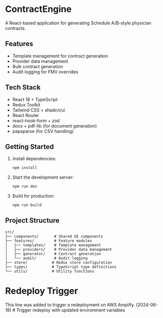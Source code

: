 # ContractEngine

A React-based application for generating Schedule A/B-style physician contracts.

## Features

- Template management for contract generation
- Provider data management
- Bulk contract generation
- Audit logging for FMV overrides

## Tech Stack

- React 18 + TypeScript
- Redux Toolkit
- Tailwind CSS + shadcn/ui
- React Router
- react-hook-form + zod
- docx + pdf-lib (for document generation)
- papaparse (for CSV handling)

## Getting Started

1. Install dependencies:
   ```bash
   npm install
   ```

2. Start the development server:
   ```bash
   npm run dev
   ```

3. Build for production:
   ```bash
   npm run build
   ```

## Project Structure

```
src/
├── components/       # Shared UI components
├── features/         # Feature modules
│   ├── templates/    # Template management
│   ├── providers/    # Provider data management
│   ├── generator/    # Contract generation
│   └── audit/        # Audit logging
├── store/           # Redux store configuration
├── types/           # TypeScript type definitions
└── utils/           # Utility functions
```

# Redeploy Trigger

This line was added to trigger a redeployment on AWS Amplify. (2024-06-19) #   T r i g g e r   r e d e p l o y   w i t h   u p d a t e d   e n v i r o n m e n t   v a r i a b l e s  
 